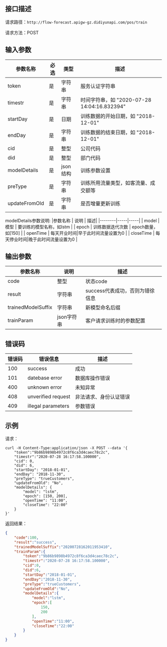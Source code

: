 ## 接口描述
请求路径：`http://flow-forecast.apigw-gz.didiyunapi.com/pos/train`

请求方法：POST

## 输入参数
|参数名称 | 必选 | 类型 | 描述|
|--------|-----|-----|-----|
| token | 是 | 字符串| 服务认证字符串|
| timestr | 是 | 字符串 | 时间字符串，如 "2020-07-28 14:04:16.832394" |
| startDay | 是 | 日期 | 训练数据的开始日期，如 "2018-12-01" |
| endDay | 是 | 字符串 | 训练数据的结束日期，如 "2018-12-01" | 
| cid | 是 | 整型 | 公司代码 |
| did | 是 | 整型 | 部门代码 |
| modelDetails | 是 | json结构 | 训练参数设置|
| preType | 是 | 字符串 | 训练所用流量类型，如客流量、成交额等|
| updateFromOld | 是 | 字符串 | 是否增量更新训练 |

modelDetails参数说明:
|参数名称 | 说明 | 描述|
|--------|-----|-----|
| model | 模型 | 要训练的模型名称，如lstm |
| epoch | 训练数据迭代次数 | epoch数量，如[150] | 
| openTime | 每天开业时间|早于此时间流量设置为0 |
| closeTime | 每天停业时间|晚于此时间流量设置为0 |

## 输出参数
|参数名称 | 说明 | 描述|
|--------|-----|-----|
| code | 整型 | 状态code |
| result | 字符串 | success代表成功，否则为错徐信息|
| trainedModelSuffix | 字符串 | 新模型命名后缀 |
| trainParam | json字符串 | 客户请求训练时的参数配置 |

## 错误码
| 错误码 | 错误信息 | 描述 |
|--------|-----|-----|
| 100 | success | 成功 |
| 101 | datebase error | 数据库操作错误|
| 400 | unknown error | 未知异常 |
| 408 | unverified request | 非法请求、身份认证错误 |
| 409 | illegal parameters | 参数错误 |

## 示例
请求：
```shell
curl -H Content-Type:application/json -X POST --data '{
	"token":"9b86b9898b4972c8f6ca3d4caec78c2c",
	"timestr":"2020-07-28 16:17:58.100000",
	"cid": 0,
	"did": 6,
	"startDay": "2018-01-01",
	"endDay": "2018-11-30",
	"preType": "trueCustomers",
	"updateFromOld": "No",
	"modelDetails": {
		"model": "lstm",
		"epoch": [150, 200],
		"openTime": "11:00",
		"closeTime": "22:00"
	}
}'
```
返回结果：
```json
{
    "code":100,
    "result":"success",
    "trainedModelSuffix":"20200728162011953410",
    "trainParam":{
        "token":"9b86b9898b4972c8f6ca3d4caec78c2c",
        "timestr":"2020-07-28 16:17:58.100000",
        "cid":0,
        "did":6,
        "startDay":"2018-01-01",
        "endDay":"2018-11-30",
        "preType":"trueCustomers",
        "updateFromOld":"No",
        "modelDetails":{
            "model":"lstm",
            "epoch":[
                150,
                200
            ],
            "openTime":"11:00",
            "closeTime":"22:00"
        }
    }
}
```
